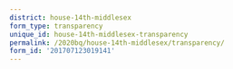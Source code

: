 ```yaml
---
district: house-14th-middlesex
form_type: transparency
unique_id: house-14th-middlesex-transparency
permalink: /2020bq/house-14th-middlesex/transparency/
form_id: '201707123019141'
---
```

